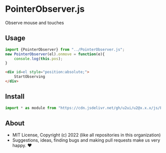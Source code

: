 # PointerObserver.js
Observe mouse and touches

## Usage

```js
import {PointerObserver} from "../PointerObserver.js";
new PointerObserver(el).onmove = function(e){
    console.log(this.pos);
}
```

```html
<div id=el style="position:absolute;">
    StartObserving
</div>
```

## Install

```js
import * as module from "https://cdn.jsdelivr.net/gh/u2ui/u2@x.x.x/js/PointerObserver/PointerObserver.min.js"
```

## About

- MIT License, Copyright (c) 2022 <u2> (like all repositories in this organization) <br>
- Suggestions, ideas, finding bugs and making pull requests make us very happy. ♥

